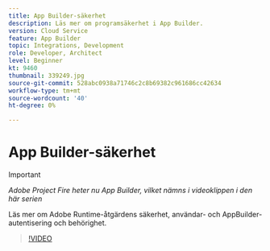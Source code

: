 ```yaml
---
title: App Builder-säkerhet
description: Läs mer om programsäkerhet i App Builder.
version: Cloud Service
feature: App Builder
topic: Integrations, Development
role: Developer, Architect
level: Beginner
kt: 9460
thumbnail: 339249.jpg
source-git-commit: 528abc0938a71746c2c8b69382c961686cc42634
workflow-type: tm+mt
source-wordcount: '40'
ht-degree: 0%

---
```



# App Builder-säkerhet

>[!IMPORTANT]
>
> _Adobe Project Fire heter nu App Builder, vilket nämns i videoklippen i den här serien_

Läs mer om Adobe Runtime-åtgärdens säkerhet, användar- och AppBuilder-autentisering och behörighet.

>[!VIDEO](https://video.tv.adobe.com/v/339249/?quality=12&learn=on)
